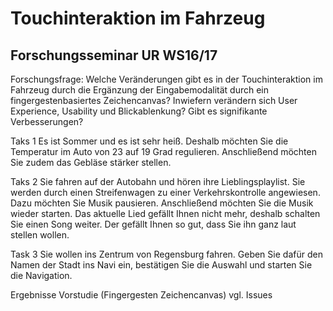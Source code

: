 # Touchinteraktion im Fahrzeug
Forschungsseminar UR WS16/17
----------------------------------------------

Forschungsfrage:
Welche Veränderungen gibt es in der Touchinteraktion im Fahrzeug durch die Ergänzung der Eingabemodalität durch ein fingergestenbasiertes Zeichencanvas?
Inwiefern verändern sich User Experience, Usability und Blickablenkung? Gibt es signifikante Verbesserungen?

Taks 1
Es ist Sommer und es ist sehr heiß. Deshalb möchten Sie die Temperatur im Auto von 23 auf 19 Grad regulieren. Anschließend möchten Sie zudem das Gebläse stärker stellen.

Taks 2
Sie fahren auf der Autobahn und hören ihre Lieblingsplaylist. Sie werden durch einen Streifenwagen zu einer Verkehrskontrolle angewiesen. Dazu möchten Sie Musik pausieren. Anschließend möchten Sie die Musik wieder starten. Das aktuelle Lied gefällt Ihnen nicht mehr, deshalb schalten Sie einen Song weiter. Der gefällt Ihnen so gut, dass Sie ihn ganz laut stellen wollen. 

Task 3
Sie wollen ins Zentrum von Regensburg fahren. Geben Sie dafür den Namen der Stadt ins Navi ein, bestätigen Sie die Auswahl und starten Sie die Navigation.




Ergebnisse Vorstudie (Fingergesten Zeichencanvas)
vgl. Issues
